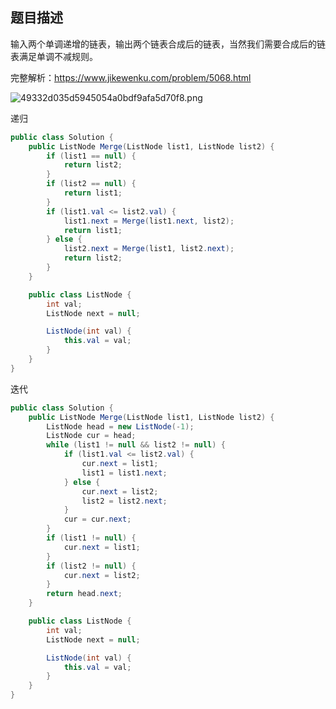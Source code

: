 ## 题目描述
输入两个单调递增的链表，输出两个链表合成后的链表，当然我们需要合成后的链表满足单调不减规则。

完整解析：https://www.jikewenku.com/problem/5068.html

![49332d035d5945054a0bdf9afa5d70f8.png](evernotecid://113C0B43-B030-456A-9E07-400447648BD8/appyinxiangcom/19492832/ENResource/p11249)


递归
```java
public class Solution {
    public ListNode Merge(ListNode list1, ListNode list2) {
        if (list1 == null) {
            return list2;
        }
        if (list2 == null) {
            return list1;
        }
        if (list1.val <= list2.val) {
            list1.next = Merge(list1.next, list2);
            return list1;
        } else {
            list2.next = Merge(list1, list2.next);
            return list2;
        }
    }

    public class ListNode {
        int val;
        ListNode next = null;

        ListNode(int val) {
            this.val = val;
        }
    }
}
```
迭代

```java
public class Solution {
    public ListNode Merge(ListNode list1, ListNode list2) {
        ListNode head = new ListNode(-1);
        ListNode cur = head;
        while (list1 != null && list2 != null) {
            if (list1.val <= list2.val) {
                cur.next = list1;
                list1 = list1.next;
            } else {
                cur.next = list2;
                list2 = list2.next;
            }
            cur = cur.next;
        }
        if (list1 != null) {
            cur.next = list1;
        }
        if (list2 != null) {
            cur.next = list2;
        }
        return head.next;
    }

    public class ListNode {
        int val;
        ListNode next = null;

        ListNode(int val) {
            this.val = val;
        }
    }
}
```
